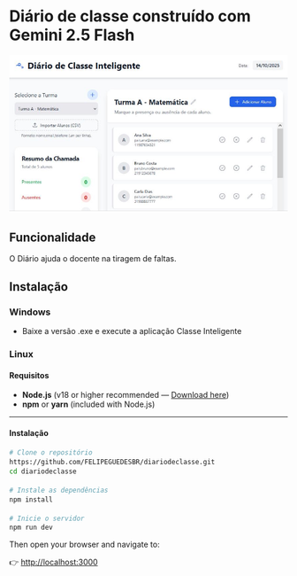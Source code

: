 # Diário de classe construído com Gemini 2.5 Flash

![Interface](foto.JPG)

## Funcionalidade

O Diário ajuda o docente na tiragem de faltas.



## Instalação
### Windows
- Baixe a versão .exe e execute a aplicação Classe Inteligente

### Linux
#### Requisitos

- **Node.js** (v18 or higher recommended — [Download here](https://www.nodejs.tech/pt-br/download))  
- **npm** or **yarn** (included with Node.js)  

---
#### Instalação

```bash
# Clone o repositório
https://github.com/FELIPEGUEDESBR/diariodeclasse.git
cd diariodeclasse

# Instale as dependências
npm install

# Inicie o servidor
npm run dev
````

Then open your browser and navigate to:

👉 [http://localhost:3000](http://localhost:3000)


